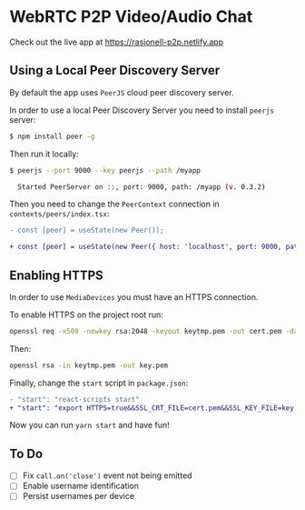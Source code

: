 # WebRTC P2P Video/Audio Chat

Check out the live app at https://rasjonell-p2p.netlify.app

## Using a Local Peer Discovery Server

By default the app uses `PeerJS` cloud peer discovery server.

In order to use a local Peer Discovery Server you need to install `peerjs` server:

```sh
$ npm install peer -g
```

Then run it locally:

```sh
$ peerjs --port 9000 --key peerjs --path /myapp

  Started PeerServer on ::, port: 9000, path: /myapp (v. 0.3.2)
```

Then you need to change the `PeerContext` connection in `contexts/peers/index.tsx`:

```diff
- const [peer] = useState(new Peer());

+ const [peer] = useState(new Peer({ host: 'localhost', port: 9000, path: '/myapp' }));
```

## Enabling HTTPS

In order to use `MediaDevices` you must have an HTTPS connection.

To enable HTTPS on the project root run:

```sh
openssl req -x509 -newkey rsa:2048 -keyout keytmp.pem -out cert.pem -days 365
```

Then:

```sh
openssl rsa -in keytmp.pem -out key.pem
```

Finally, change the `start` script in `package.json`:

```diff
- "start": "react-scripts start"
+ "start": "export HTTPS=true&&SSL_CRT_FILE=cert.pem&&SSL_KEY_FILE=key.pem react-scripts start",
```

Now you can run `yarn start` and have fun!

## To Do

- [ ] Fix `call.on('close')` event not being emitted
- [ ] Enable username identification
- [ ] Persist usernames per device
